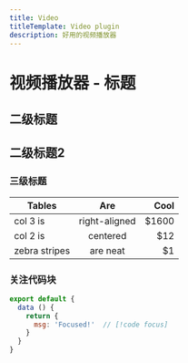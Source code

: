 ```yaml
---
title: Video
titleTemplate: Video plugin
description: 好用的视频播放器
---
```


# 视频播放器 - 标题

## 二级标题

## 二级标题2

### 三级标题

| Tables        |      Are      |  Cool |
| ------------- | :-----------: | ----: |
| col 3 is      | right-aligned | $1600 |
| col 2 is      |   centered    |   $12 |
| zebra stripes |   are neat    |    $1 |

### 关注代码块

```js
export default {
  data () {
    return {
      msg: 'Focused!'  // [!code focus]
    }
  }
}
```